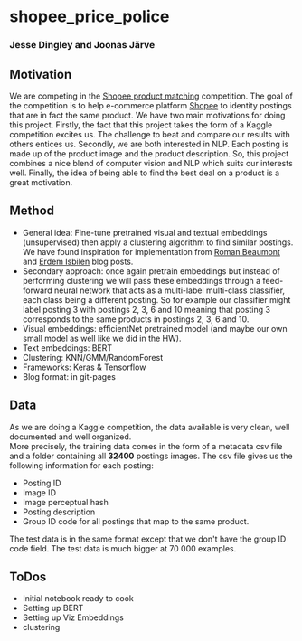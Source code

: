 # shopee_price_police 
### Jesse Dingley and Joonas Järve

## Motivation
We are competing in the [Shopee product matching](https://www.kaggle.com/c/shopee-product-matching/overview) competition. The goal of the competition is to help e-commerce platform [Shopee](https://shopee.com/) to identity postings that are in fact the same product. We have two main motivations for doing this project. Firstly, the fact that this project takes the form of a Kaggle competition excites us. The challenge to beat and compare our results with others entices us. Secondly, we are both interested in NLP. Each posting is made up of the product image and the product description. So, this project combines a nice blend of computer vision and NLP which suits our interests well. Finally, the idea of being able to find the best deal on a product is a great motivation.    

## Method
* General idea: Fine-tune pretrained visual and textual embeddings (unsupervised) then apply a clustering algorithm to find similar postings. We have found inspiration for implementation from [Roman Beaumont](https://rom1504.medium.com/image-embeddings-ed1b194d113e) and [Erdem Isbilen](https://towardsdatascience.com/image-similarity-detection-in-action-with-tensorflow-2-0-b8d9a78b2509) blog posts.
* Secondary approach: once again pretrain embeddings but instead of performing clustering we will pass these embeddings through a feed-forward neural network that acts as a multi-label multi-class classifier, each class being a different posting. So for example our classifier might label posting 3 with postings 2, 3, 6 and 10 meaning that posting 3 corresponds to the same products in postings 2, 3, 6 and 10. 
* Visual embeddings: efficientNet pretrained model (and maybe our own small model as well like we did in the HW).
* Text embeddings: BERT 
* Clustering: KNN/GMM/RandomForest
* Frameworks: Keras & Tensorflow 
* Blog format: in git-pages

## Data
As we are doing a Kaggle competition, the data available is very clean, well documented and well organized.
<br>
More precisely, the training data comes in the form of a metadata csv file and a folder containing all <b>32400</b> postings images. The csv file gives us the following information for each posting:
  - Posting ID
  - Image ID
  - Image perceptual hash
  - Posting description
  - Group ID code for all postings that map to the same product.

The test data is in the same format except that we don't have the group ID code field. The test data is much bigger at 70 000 examples.  

## ToDos
* Initial notebook ready to cook
* Setting up BERT
* Setting up Viz Embeddings
* clustering 


